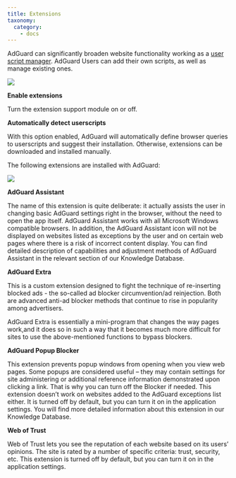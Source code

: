 ```yaml
---
title: Extensions
taxonomy:
  category:
    - docs
---
```


AdGuard can significantly broaden website functionality working as a [user script manager](https://adguard.com/en/userscripts.html). AdGuard Users can add their own scripts, as well as manage existing ones.

<img src="https://cdn.adguard.com/public/Adguard/kb/newscreenshots/En/Windows7.1/extensionsEn.png" />

**Enable extensions**

Turn the extension support module on or off.

**Automatically detect userscripts**

With this option enabled, AdGuard will automatically define browser queries to userscripts and suggest their installation. Otherwise, extensions can be downloaded and installed manually.

The following extensions are installed with AdGuard:

<img src="https://cdn.adguard.com/public/Adguard/kb/newscreenshots/En/Windows7.1/extensionslistEn.png" />

**AdGuard Assistant**

The name of this extension is quite deliberate: it actually assists the user in changing basic AdGuard settings right in the browser, without the need to open the app itself. AdGuard Assistant works with all Microsoft Windows compatible browsers. In addition, the AdGuard Assistant icon will not be displayed on websites listed as exceptions by the user and on certain web pages where there is a risk of incorrect content display. You can find detailed description of capabilities and adjustment methods of AdGuard Assistant in the relevant section of our Knowledge Database.

**AdGuard Extra**

This is a custom extension designed to fight the technique of re-inserting blocked ads - the so-called ad blocker circumvention/ad reinjection. Both are advanced anti-ad blocker methods that continue to rise in popularity among advertisers.

AdGuard Extra is essentially a mini-program that changes the way pages work,and it does so in such a way that it becomes much more difficult for sites to use the above-mentioned functions to bypass blockers.

**AdGuard Popup Blocker**

This extension prevents popup windows from opening when you view web pages. Some popups are considered useful – they may contain settings for site administering or additional reference information demonstrated upon clicking a link. That is why you can turn off the Blocker if needed. This extension doesn’t work on websites added to the AdGuard exceptions list either. It is turned off by default, but you can turn it on in the application settings. You will find more detailed information about this extension in our Knowledge Database.

**Web of Trust**

Web of Trust lets you see the reputation of each website based on its users’ opinions. The site is rated by a number of specific criteria: trust, security, etc. This extension is turned off by default, but you can turn it on in the application settings.
